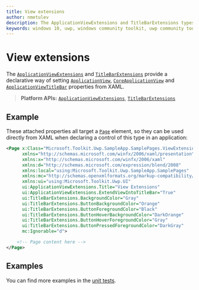 ```yaml
---
title: View extensions
author: nmetulev
description: The ApplicationViewExtensions and TitleBarExtensions types provide a declarative way of setting ApplicationView, CoreApplicationView and ApplicationViewTitleBar properties from XAML.
keywords: windows 10, uwp, windows community toolkit, uwp community toolkit, uwp toolkit, ViewExtensions, ApplicationViewExtensions, StatusBarExtensions, TitleBarExtensions, statusbar, titlebar, xaml
---
```


# View extensions

The [`ApplicationViewExtensions`](https://docs.microsoft.com/dotnet/api/microsoft.toolkit.uwp.ui.applicationviewextensions) and [`TitleBarExtensions`](https://docs.microsoft.com/dotnet/api/microsoft.toolkit.uwp.ui.titlebarextensions) provide a declarative way of setting [`ApplicationView`](https://docs.microsoft.com/uwp/api/windows.ui.viewmanagement.applicationview), [`CoreApplicationView`](https://docs.microsoft.com/uwp/api/windows.applicationmodel.core.coreapplicationview) and [`ApplicationViewTitleBar`](https://docs.microsoft.com/uwp/api/windows.ui.viewmanagement.applicationviewtitlebar) properties from XAML.

> **Platform APIs:** [`ApplicationViewExtensions`](https://docs.microsoft.com/dotnet/api/microsoft.toolkit.uwp.ui.applicationviewextensions), [`TitleBarExtensions`](https://docs.microsoft.com/dotnet/api/microsoft.toolkit.uwp.ui.titlebarextensions)

## Example

These attached properties all target a [`Page`](https://docs.microsoft.com/uwp/api/windows.ui.xaml.controls.page) element, so they can be used directly from XAML when declaring a control of this type in an application:

```xml
<Page x:Class="Microsoft.Toolkit.Uwp.SampleApp.SamplePages.ViewExtensionsPage"
      xmlns="http://schemas.microsoft.com/winfx/2006/xaml/presentation"
      xmlns:x="http://schemas.microsoft.com/winfx/2006/xaml"
      xmlns:d="http://schemas.microsoft.com/expression/blend/2008"
      xmlns:local="using:Microsoft.Toolkit.Uwp.SampleApp.SamplePages"
      xmlns:mc="http://schemas.openxmlformats.org/markup-compatibility/2006"
      xmlns:ui="using:Microsoft.Toolkit.Uwp.UI"
      ui:ApplicationViewExtensions.Title="View Extensions"
      ui:ApplicationViewExtensions.ExtendViewIntoTitleBar="True"
      ui:TitleBarExtensions.BackgroundColor="Gray"
      ui:TitleBarExtensions.ButtonBackgroundColor="Orange"
      ui:TitleBarExtensions.ButtonForegroundColor="Black"
      ui:TitleBarExtensions.ButtonHoverBackgroundColor="DarkOrange"
      ui:TitleBarExtensions.ButtonHoverForegroundColor="Gray"
      ui:TitleBarExtensions.ButtonPressedForegroundColor="DarkGray"
      mc:Ignorable="d">

    <!-- Page content here -->
</Page>
```

## Examples

You can find more examples in the [unit tests](https://github.com/windows-toolkit/WindowsCommunityToolkit/tree/master/UnitTests).
